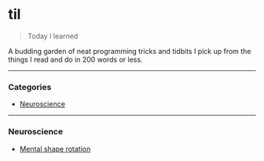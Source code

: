 # til

> Today I learned

A budding garden of neat programming tricks and tidbits I pick up from the things I read and do in 200 words or less.

---

### Categories

* [Neuroscience](#neuroscience)

---

### Neuroscience

* [Mental shape rotation](neuroscience/mental-shape-rotation.md)
